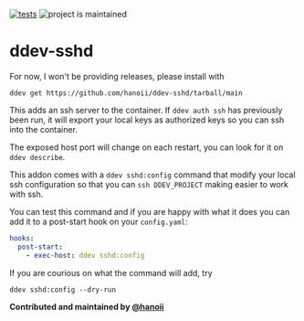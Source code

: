 [![tests](https://github.com/ddev/ddev-addon-template/actions/workflows/tests.yml/badge.svg)](https://github.com/ddev/ddev-addon-template/actions/workflows/tests.yml) ![project is maintained](https://img.shields.io/maintenance/yes/2024.svg)

# ddev-sshd <!-- omit in toc -->

For now, I won't be providing releases, please install with 

```
ddev get https://github.com/hanoii/ddev-sshd/tarball/main
```

This adds an ssh server to the container. If `ddev auth ssh` has previously been
run, it will export your local keys as authorized keys so you can ssh into the 
container.

The exposed host port will change on each restart, you can look for it on
`ddev describe`.

This addon comes with a `ddev sshd:config` command that modify your local ssh
configuration so that you can `ssh DDEV_PROJECT` making easier to work with ssh.

You can test this command and if you are happy with what it does you can add it 
to a post-start hook on your `config.yaml`:

```yaml
hooks:
  post-start:
    - exec-host: ddev sshd:config
```

If you are courious on what the command will add, try

```
ddev sshd:config --dry-run
```

**Contributed and maintained by [@hanoii](https://github.com/hanoii)**
